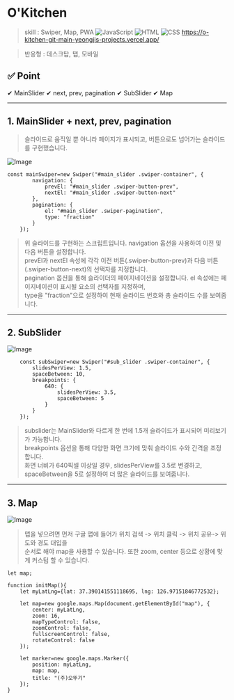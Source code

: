 # O'Kitchen
> skill :
Swiper, Map, PWA ![JavaScript](https://img.shields.io/badge/-JavaScript-dc8d2d?style=flat-square&logo=javascript&logoColor=ffffff) ![HTML](https://img.shields.io/badge/-HTML-F05032?style=flat-square&logo=html5&logoColor=ffffff) ![CSS](https://img.shields.io/badge/-CSS-007ACC?style=flat-square&logo=css3)
> https://o-kitchen-git-main-yeongjis-projects.vercel.app/

> 반응형 : 데스크탑, 탭, 모바일

✅ Point
------------
✔ MainSlider
✔ next, prev, pagination
✔ SubSlider
✔ Map

----------------------------------------

## 1. MainSlider + next, prev, pagination

> 슬라이드로 움직일 뿐 아니라 페이지가 표시되고, 버튼으로도 넘어가는 슬라이드를 구현했습니다. 

![Image](https://github.com/user-attachments/assets/06ce2ea2-07ce-403c-890c-cc35397d52f8)

```
const mainSwiper=new Swiper("#main_slider .swiper-container", {
		navigation: {
			prevEl: "#main_slider .swiper-button-prev",
			nextEl: "#main_slider .swiper-button-next"
		},
		pagination: {
			el: "#main_slider .swiper-pagination",
			type: "fraction"
		}
	});
```

> 위 슬라이드를 구현하는 스크립트입니다. navigation 옵션을 사용하여 이전 및 다음 버튼을 설정합니다.  
> prevEl과 nextEl 속성에 각각 이전 버튼(.swiper-button-prev)과 다음 버튼(.swiper-button-next)의 선택자를 지정합니다.  
> pagination 옵션을 통해 슬라이더의 페이지네이션을 설정합니다.
> el 속성에는 페이지네이션이 표시될 요소의 선택자를 지정하며,    
> type을 "fraction"으로 설정하여  현재 슬라이드 번호와 총 슬라이드 수를 보여줍니다.

-------------------------------------------
## 2. SubSlider


![Image](https://github.com/user-attachments/assets/e7f6cfb5-8f30-42b3-b720-a3767f885bae)



```
	const subSwiper=new Swiper("#sub_slider .swiper-container", {
		slidesPerView: 1.5,
		spaceBetween: 10,
		breakpoints: {
			640: {
				slidesPerView: 3.5,
				spaceBetween: 5
			}
		}
	});

```

> subslider는 MainSlider와 다르게 한 번에 1.5개 슬라이드가 표시되어 미리보기가 가능합니다.  
> breakpoints 옵션을 통해 다양한 화면 크기에 맞춰 슬라이드 수와 간격을 조정합니다.  
> 화면 너비가 640픽셀 이상일 경우, slidesPerView를 3.5로 변경하고, spaceBetween을 5로 설정하여 더 많은 슬라이드를 보여줍니다.
















-------------------------------------------------

## 3. Map

![Image](https://github.com/user-attachments/assets/f8e1b61a-9a58-467a-afd5-c187c4e3a9e6) 

> 맵을 넣으려면 먼저 구글 맵에 들어가 위치 검색 -> 위치 클릭 -> 위치 공유-> 위도와 경도 대입을  
> 순서로 해야 map을 사용할 수 있습니다. 또한 zoom, center 등으로 상황에 맞게 커스텀 할 수 있습니다.
```
let map;

function initMap(){
	let myLatLng={lat: 37.390141551118695, lng: 126.97151846772532};

	let map=new google.maps.Map(document.getElementById("map"), {
		center: myLatLng,
		zoom: 16,
		mapTypeControl: false,
		zoomControl: false,
		fullscreenControl: false,
		rotateControl: false
	});

	let marker=new google.maps.Marker({
		position: myLatLng,
		map: map,
		title: "(주)오뚜기"
	});
}
```












